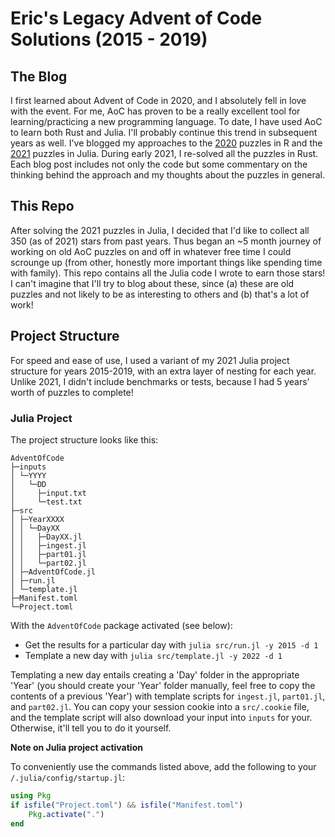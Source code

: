 # Eric's Legacy Advent of Code Solutions (2015 - 2019)

## The Blog

I first learned about Advent of Code in 2020, and I absolutely fell in love with the
event. For me, AoC has proven to be a really excellent tool for learning/practicing
a new programming language. To date, I have used AoC to learn both Rust and Julia. I'll
probably continue this trend in subsequent years as well. I've blogged my approaches
to the [2020](https://www.ericburden.work/categories/advent-of-code-2020/) puzzles in 
R and the [2021](https://www.ericburden.work/categories/advent-of-code-2021/) puzzles
in Julia. During early 2021, I re-solved all the puzzles in Rust. Each blog post
includes not only the code but some commentary on the thinking behind the approach and
my thoughts about the puzzles in general.

## This Repo

After solving the 2021 puzzles in Julia, I decided that I'd like to collect all 350 (as
of 2021) stars from past years. Thus began an ~5 month journey of working on old AoC
puzzles on and off in whatever free time I could scrounge up (from other, honestly more
important things like spending time with family). This repo contains all the Julia code
I wrote to earn those stars! I can't imagine that I'll try to blog about these, since 
(a) these are old puzzles and not likely to be as interesting to others and (b) that's
a lot of work!

## Project Structure

For speed and ease of use, I used a variant of my 2021 Julia project structure for 
years 2015-2019, with an extra layer of nesting for each year. Unlike 2021, I didn't 
include benchmarks or tests, because I had 5 years' worth of puzzles to complete!

### Julia Project

The project structure looks like this:

```
AdventOfCode
├─inputs
│ └─YYYY
│   └─DD
│     ├─input.txt
│     └─test.txt
├─src
│ ├─YearXXXX
│ │ └─DayXX
│ │   ├─DayXX.jl
│ │   ├─ingest.jl
│ │   ├─part01.jl
│ │   └─part02.jl
│ ├─AdventOfCode.jl
│ ├─run.jl
│ └─template.jl
├─Manifest.toml
└─Project.toml
```

With the `AdventOfCode` package activated (see below):

- Get the results for a particular day with `julia src/run.jl -y 2015 -d 1`
- Template a new day with `julia src/template.jl -y 2022 -d 1`

Templating a new day entails creating a 'Day' folder in the appropriate 'Year' (you
should create your 'Year' folder manually, feel free to copy the contents of a previous
'Year') with template scripts for `ingest.jl`, `part01.jl`, and `part02.jl`. You can
copy your session cookie into a `src/.cookie` file, and the template script will
also download your input into `inputs` for your. Otherwise, it'll tell you to do it
yourself.


**Note on Julia project activation**

To conveniently use the commands listed above, add the following to your `/.julia/config/startup.jl`:

```julia
using Pkg
if isfile("Project.toml") && isfile("Manifest.toml")
    Pkg.activate(".")
end
```



